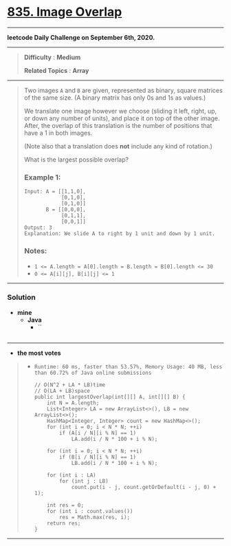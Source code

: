 # [835. Image Overlap](https://leetcode.com/problems/image-overlap/)

---

**leetcode Daily Challenge on September 6th, 2020.**

---

> **Difficulty** : **Medium**
>
> **Related Topics** : **Array**

---

> Two images `A` and `B` are given, represented as binary, square matrices of the same size.  (A binary matrix has only 0s and 1s as values.)
>
> We translate one image however we choose (sliding it left, right, up, or down any number of units), and place it on top of the other image.  After, the overlap of this translation is the number of positions that have a 1 in both images.
>
> (Note also that a translation does **not** include any kind of rotation.)
>
> What is the largest possible overlap?
>
> ### Example 1:
> ```
> Input: A = [[1,1,0],
>             [0,1,0],
>             [0,1,0]]
>        B = [[0,0,0],
>             [0,1,1],
>             [0,0,1]]
> Output: 3
> Explanation: We slide A to right by 1 unit and down by 1 unit.
> ```
>
> ### Notes:
> * `1 <= A.length = A[0].length = B.length = B[0].length <= 30`
> * `0 <= A[i][j], B[i][j] <= 1`

---


### Solution
* **mine**
  * **Java**
    * ``
      ```

      ```

---

* **the most votes**
>  * `Runtime: 60 ms, faster than 53.57%, Memory Usage: 40 MB, less than 60.72% of Java online submissions `
>    ```
>    // O(N^2 + LA * LB)time
>    // O(LA + LB)space
>    public int largestOverlap(int[][] A, int[][] B) {
>        int N = A.length;
>        List<Integer> LA = new ArrayList<>(), LB = new ArrayList<>();
>        HashMap<Integer, Integer> count = new HashMap<>();
>        for (int i = 0; i < N * N; ++i)
>            if (A[i / N][i % N] == 1)
>                LA.add(i / N * 100 + i % N);
>
>        for (int i = 0; i < N * N; ++i)
>            if (B[i / N][i % N] == 1)
>                LB.add(i / N * 100 + i % N);
>
>        for (int i : LA)
>            for (int j : LB)
>                count.put(i - j, count.getOrDefault(i - j, 0) + 1);
>
>        int res = 0;
>        for (int i : count.values())
>            res = Math.max(res, i);
>        return res;
>    }
>    ```

---
